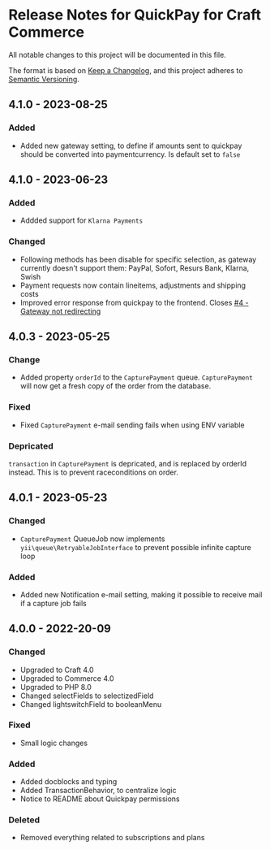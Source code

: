 # Release Notes for QuickPay for Craft Commerce

All notable changes to this project will be documented in this file.

The format is based on [Keep a Changelog](https://keepachangelog.com/en/1.0.0/), and this project adheres to [Semantic Versioning](https://semver.org/spec/v2.0.0.html).

## 4.1.0 - 2023-08-25
### Added
- Added new gateway setting, to define if amounts sent to quickpay should be converted into paymentcurrency. Is default set to `false`

## 4.1.0 - 2023-06-23

### Added

- Addded support for `Klarna Payments`

### Changed

- Following methods has been disable for specific selection, as gateway currently doesn't support them: PayPal, Sofort, Resurs Bank, Klarna, Swish
- Payment requests now contain lineitems, adjustments and shipping costs
- Improved error response from quickpay to the frontend. Closes [#4 - Gateway not redirecting](https://github.com/quantity-digital/commerce-quickpay/issues/4)

## 4.0.3 - 2023-05-25

### Change

- Added property `orderId` to the `CapturePayment` queue. `CapturePayment` will now get a fresh copy of the order from the database.

### Fixed

- Fixed `CapturePayment` e-mail sending fails when using ENV variable

### Depricated

`transaction` in `CapturePayment` is depricated, and is replaced by orderId instead. This is to prevent raceconditions on order.

## 4.0.1 - 2023-05-23

### Changed

- `CapturePayment` QueueJob now implements `yii\queue\RetryableJobInterface` to prevent possible infinite capture loop

### Added

- Added new Notification e-mail setting, making it possible to receive mail if a capture job fails

## 4.0.0 - 2022-20-09

### Changed

- Upgraded to Craft 4.0
- Upgraded to Commerce 4.0
- Upgraded to PHP 8.0
- Changed selectFields to selectizedField
- Changed lightswitchField to booleanMenu

### Fixed

- Small logic changes

### Added

- Added docblocks and typing
- Added TransactionBehavior, to centralize logic
- Notice to README about Quickpay permissions

### Deleted

- Removed everything related to subscriptions and plans
